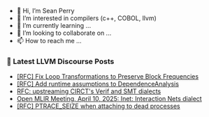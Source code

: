 - 👋 Hi, I’m Sean Perry
- 👀 I’m interested in compilers (c++, COBOL, llvm)
- 🌱 I’m currently learning ...
- 💞️ I’m looking to collaborate on ...
- 📫 How to reach me ...

<!---
s66perry/s66perry is a ✨ special ✨ repository because its `README.md` (this file) appears on your GitHub profile.
You can click the Preview link to take a look at your changes.
--->
### 📕 Latest LLVM Discourse Posts

<!-- DISCOURSE-LLVM:START -->
- [[RFC] Fix Loop Transformations to Preserve Block Frequencies](https://discourse.llvm.org/t/rfc-fix-loop-transformations-to-preserve-block-frequencies/85785#post_17)
- [[RFC] Add runtime assumptions to DependenceAnalysis](https://discourse.llvm.org/t/rfc-add-runtime-assumptions-to-dependenceanalysis/85808#post_3)
- [RFC: upstreaming CIRCT&#39;s Verif and SMT dialects](https://discourse.llvm.org/t/rfc-upstreaming-circts-verif-and-smt-dialects/85299#post_19)
- [Open MLIR Meeting, April 10, 2025: Inet: Interaction Nets dialect](https://discourse.llvm.org/t/open-mlir-meeting-april-10-2025-inet-interaction-nets-dialect/85763#post_2)
- [[RFC] PTRACE_SEIZE when attaching to dead processes](https://discourse.llvm.org/t/rfc-ptrace-seize-when-attaching-to-dead-processes/85825#post_1)
<!-- DISCOURSE-LLVM:END -->

